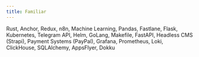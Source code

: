 ```yaml
---
title: Familiar
---
```


Rust, Anchor, Redux, n8n, Machine Learning, Pandas, Fastlane, Flask, Kubernetes, Telegram API, Helm, GoLang, Makefile, FastAPI, Headless CMS (Strapi), Payment Systems (PayPal), Grafana, Prometheus, Loki, ClickHouse, SQLAlchemy, AppsFlyer, Dokku